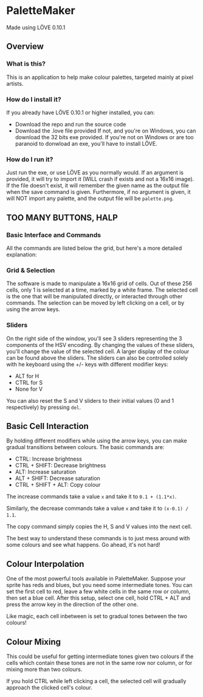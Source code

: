 # PaletteMaker #
Made using LÖVE 0.10.1

## Overview ##
### What is this? ###
This is an application to help make colour palettes, targeted mainly at pixel
artists.

### How do I install it? ###
If you already have LÖVE 0.10.1 or higher installed, you can:
* Download the repo and run the source code
* Download the .love file provided
If not, and you're on Windows, you can download the 32 bits exe provided.
If you're not on Windows or are too paranoid to donwload an exe, you'll have to
install LÖVE.

### How do I run it? ###
Just run the exe, or use LÖVE as you normally would. If an argument is provided,
it will try to import it (WILL crash if exists and not a 16x16 image).
If the file doesn't exist, it will remember the given name as the output file
when the save command is given.
Furthermore, if no argument is given, it will NOT import any palette, and the
output file will be `palette.png`.

## TOO MANY BUTTONS, HALP ##
### Basic Interface and Commands ###
All the commands are listed below the grid, but here's a more detailed
explanation:

### Grid & Selection ###
The software is made to manipulate a 16x16 grid of cells. Out of these 256
cells, only 1 is selected at a time, marked by a white frame. The selected cell
is the one that will be manipulated directly, or interacted through other
commands. The selection can be moved by left clicking on a cell, or by using
the arrow keys.

### Sliders ###
On the right side of the window, you'll see 3 sliders representing the 3
components of the HSV encoding. By changing the values of these sliders, you'll
change the value of the selected cell. A larger display of the colour can be
found above the sliders. The sliders can also be controlled solely
with he keyboard using the +/- keys with different modifier keys:

* ALT for H
* CTRL for S
* None for V

You can also reset the S and V sliders to their initial values (0 and 1
respectively) by pressing `del`.

## Basic Cell Interaction ##
By holding different modifiers while using the arrow keys, you can make gradual
transitions between colours. The basic commands are:

* CTRL: Increase brightness
* CTRL + SHIFT: Decrease brightness
* ALT: Increase saturation
* ALT + SHIFT: Decrease saturation
* CTRL + SHIFT + ALT: Copy colour

The increase commands take a value `x` and take it to `0.1 + (1.1*x)`.

Similarly, the decrease commands take a value `x` and take it to
`(x-0.1) / 1.1`.

The copy command simply copies the H, S and V values into the next cell.

The best way to understand these commands is to just mess around with some
colours and see what happens. Go ahead, it's not hard!

## Colour Interpolation ##
One of the most powerful tools available in PaletteMaker. Suppose your sprite
has reds and blues, but you need some intermediate tones. You can set the first
cell to red, leave a few white cells in the same row or column, then set a blue
cell.
After this setup, select one cell, hold CTRL + ALT and press the arrow key in
the direction of the other one.

Like magic, each cell inbetween is set to gradual tones between the two colours!

## Colour Mixing ##
This could be useful for getting intermediate tones given two colours if the
cells which contain these tones are not in the same row nor column, or for
mixing more than two colours.

If you hold CTRL while left clicking a cell, the selected cell will gradually
approach the clicked cell's colour.
